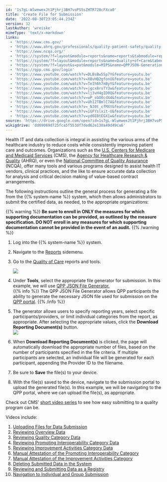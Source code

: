 ```yaml
---
id: '1s7gL-WlwmwexJt1Pjhrj3BH7voPSSsZHTR728cFXca0'
title: 'Create File for Submission'
date: '2022-08-30T23:05:44.234Z'
version: 32
lastAuthor: 'wreiske'
mimeType: 'text/x-markdown'
links:
  - 'https://www.cms.gov/'
  - 'https://www.ahrq.gov/professionals/quality-patient-safety/quality-resources/index.html'
  - 'https://www.ncqa.org/'
  - 'https://system/?f=layout&module=reports&name=reports&tabmodule=reports'
  - 'https://system/?f=layout&module=reports&name=Quality+of+Care&tabmodule=reports&t=Quality+of+Care'
  - 'https://system/?f=layout&s=pat&module=MIPS&name=QPPJSON-Generation&t=Quality+of+Care&tabmodule=reports'
  - 'https://qpp.cms.gov/login'
  - 'https://www.youtube.com/watch?v=DLBsBw55p7Y&feature=youtu.be'
  - 'https://www.youtube.com/watch?v=X8vHB2gfonU&feature=youtu.be'
  - 'https://www.youtube.com/watch?v=TeIh6h7mByY&feature=youtu.be'
  - 'https://www.youtube.com/watch?v=jgcx8rsTY3w&feature=youtu.be'
  - 'https://www.youtube.com/watch?v=lj3vH4gID0Q&feature=youtu.be'
  - 'https://www.youtube.com/watch?v=wP_sGO0cdX4&feature=youtu.be'
  - 'https://www.youtube.com/watch?v=Uh12TBmlC7A&feature=youtu.be'
  - 'https://www.youtube.com/watch?v=_NJ0t_cfMXY&feature=youtu.be'
  - 'https://www.youtube.com/watch?v=iGFYslxit-U&feature=youtu.be'
  - 'https://www.youtube.com/watch?v=yd6EBtEGX1w&feature=youtu.be'
source: 'https://drive.google.com/open?id=1s7gL-WlwmwexJt1Pjhrj3BH7voPSSsZHTR728cFXca0'
wikigdrive: 'dd69069d725fca5f553df7ded62e130a49d49ca6'
---
```

Health IT and data collection is integral in assisting the various arms of the healthcare industry to reduce costs while consistently improving patient care and outcomes. Organizations such as the [U.S. Centers for Medicare and Medicaid Services](https://www.cms.gov/) (CMS), the [Agency for Healthcare Research & Quality](https://www.ahrq.gov/professionals/quality-patient-safety/quality-resources/index.html) (AHRQ), or even the [National Committee of Quality Assurance](https://www.ncqa.org/) (NCQA), offer many tools and various programs designed to assist health IT vendors, clinical practices, and the like to ensure accurate data collection for analysis and critical decision making of value-based contract arrangements.

The following instructions outline the general process for generating a file from the {{% system-name %}} system, which then allows administrators to submit the certified data, as needed, to the appropriate organizations:

{{% warning %}}
**Be sure to enroll in ONLY the measures for which supporting documentation can be provided, as outlined by the measure specification. DO NOT enroll in any measures for which supporting documentation cannot be provided in the event of an audit.**
{{% /warning %}}

1. Log into the {{% system-name %}} system.
2. Navigate to the [Reports](https://system/?f=layout&module=reports&name=reports&tabmodule=reports) sidemenu.
3. Go to the [Quality of Care](https://system/?f=layout&module=reports&name=Quality+of+Care&tabmodule=reports&t=Quality+of+Care) reports and tools.

    ![](../create-file-for-submission.assets/18db19fee9484382067fc4a890a6076b.png)
4. Under <strong>Tools</strong>, select the appropriate file generator for submission. In this example, we will use [QPP JSON File Generator.](https://system/?f=layout&s=pat&module=MIPS&name=QPPJSON-Generation&t=Quality+of+Care&tabmodule=reports)  
    {{% info %}}
    The QPP JSON File Generator allows QPP participants the ability to generate the necessary JSON file used for submission on the [QPP portal](https://qpp.cms.gov/login).
    {{% /info %}}
5. The generator allows users to specify reporting years, select specific participants/providers, or limit individual categories from the report, as appropriate. After selecting the appropriate values, click the <strong>Download Reporting Document(s)</strong> button.  
    ![](../create-file-for-submission.assets/19d7798c4ae6265e40b9bb1f471b1640.png)
6. When <strong>Download Reporting Document(s)</strong> is clicked, the page will automatically download the appropriate number of files, based on the number of participants specified in the file criteria. If multiple participants are selected, an individual file will be generated for each participant, appending the Provider ID to the filename.
7. Be sure to <strong>Save</strong> the file(s) to your device.
8. With the file(s) saved to the device, navigate to the submission portal to upload the generated file(s). In this example, we will be navigating to the QPP portal, where we can upload the file(s), as appropriate.

Check out CMS' [short video series](https://youtube.be/DLBsBw55p7Y) to see how easy submitting to a quality program can be.

Videos include:

1. [Uploading Files for Data Submission](https://youtube.be/DLBsBw55p7Y)
2. [Reviewing Overview Data](https://youtube.be/X8vHB2gfonU)
3. [Reviewing Quality Category Data](https://youtube.be/TeIh6h7mByY)
4. [Reviewing Promoting Interoperability Category Data](https://youtube.be/jgcx8rsTY3w)
5. [Reviewing Improvement Activities Category Data](https://youtube.be/lj3vH4gID0Q)
6. [Manual Attestation of the Promoting Interoperability Category](https://youtube.be/wP_sGO0cdX4)
7. [Manual Attestation of the Improvement Activities Category](https://youtube.be/Uh12TBmlC7A)
8. [Deleting Submitted Data in the System](https://youtube.be/_NJ0t_cfMXY)
9. [Reviewing and Submitting Data as a Registry](https://youtube.be/iGFYslxit-U)
10. [Navigation to Individual and Group Submission](https://youtube.be/yd6EBtEGX1w)
